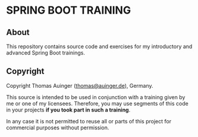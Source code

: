# SPRING BOOT TRAINING

## About

This repository contains source code and exercises for my introductory and advanced Spring Boot
trainings.

## Copyright

Copyright Thomas Auinger (thomas@auinger.de), Germany.

This source is intended to be used in conjunction with a training given
by me or one of my licensees. Therefore, you may use segments
of this code in your projects **if you took part in such a training**.

In any case it is not permitted to reuse all or parts of
this project for commercial purposes without permission.
